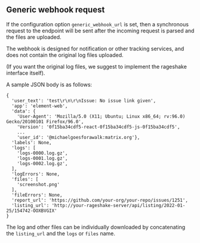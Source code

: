 ## Generic webhook request

If the configuration option `generic_webhook_url` is set, then a synchronous request to
the endpoint will be sent after the incoming request is parsed and the files are uploaded.

The webhook is designed for notification or other tracking services, and does not contain
the original log files uploaded.

(If you want the original log files, we suggest to implement the rageshake interface itself).

A sample JSON body is as follows:

```
{
  'user_text': 'test\r\n\r\nIssue: No issue link given',
  'app': 'element-web',
  'data': {
    'User-Agent': 'Mozilla/5.0 (X11; Ubuntu; Linux x86_64; rv:96.0) Gecko/20100101 Firefox/96.0',
    'Version': '0f15ba34cdf5-react-0f15ba34cdf5-js-0f15ba34cdf5',
    ...
    'user_id': '@michaelgoesforawalk:matrix.org'},
  'labels': None,
  'logs': [
    'logs-0000.log.gz',
    'logs-0001.log.gz',
    'logs-0002.log.gz',
  ],
  'logErrors': None,
  'files': [
    'screenshot.png'
  ],
  'fileErrors': None,
  'report_url': 'https://github.com/your-org/your-repo/issues/1251',
  'listing_url': 'http://your-rageshake-server/api/listing/2022-01-25/154742-OOXBVGIX'
}
```

The log and other files can be individually downloaded by concatenating the `listing_url` and the `logs` or `files` name.
